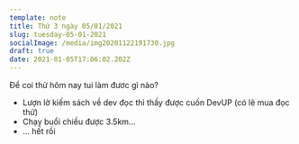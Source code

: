 ```yaml
---
template: note
title: Thứ 3 ngày 05/01/2021
slug: tuesday-05-01-2021
socialImage: /media/img20201122191730.jpg
draft: true
date: 2021-01-05T17:06:02.202Z
---
```


Để coi thử hôm nay tui làm đươc gì nào?

- Lượn lờ kiếm sách về dev đọc thì thấy được cuốn DevUP (có lẽ mua đọc thử)
- Chạy buổi chiều được 3.5km...
- ... hết rồi
